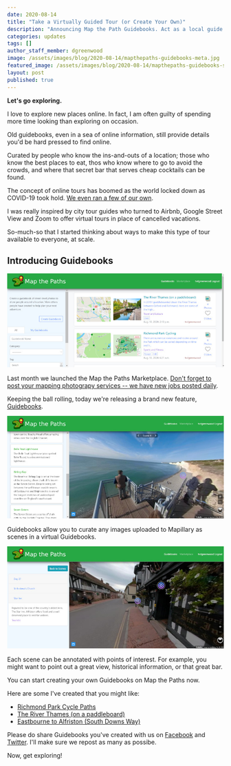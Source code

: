 ```yaml
---
date: 2020-08-14
title: "Take a Virtually Guided Tour (or Create Your Own)"
description: "Announcing Map the Path Guidebooks. Act as a local guide to your favourite places for everyone around the world to enjoy."
categories: updates
tags: []
author_staff_member: dgreenwood
image: /assets/images/blog/2020-08-14/mapthepaths-guidebooks-meta.jpg
featured_image: /assets/images/blog/2020-08-14/mapthepaths-guidebooks-sm.jpg
layout: post
published: true
---
```


**Let's go exploring.**

I love to explore new places online. In fact, I am often guilty of spending more time looking than exploring on occasion.

Old guidebooks, even in a sea of online information, still provide details you'd be hard pressed to find online.

Curated by people who know the ins-and-outs of a location; those who know the best places to eat, thos who know where to go to avoid the crowds, and where that secret bar that serves cheap cocktails can be found.

The concept of online tours has boomed as the world locked down as COVID-19 took hold. [We even ran a few of our own](/blog/2020/virtual-tours-guided-by-local-experts).

I was really inspired by city tour guides who turned to Airbnb, Google Street View and Zoom to offer virtual tours in place of cancelled vacations.

So-much-so that I started thinking about ways to make this type of tour available to everyone, at scale.

## Introducing Guidebooks

<img class="img-fluid" src="/assets/images/blog/2020-08-14/mapthepaths-guidebooks-list.jpg" alt="Guidebook list" title="Guidebook list" />

Last month we launched the Map the Paths Marketplace. [Don't forget to post your mapping photograpy services -- we have new jobs posted daily](/blog/2020/map-the-paths-marketplace).

Keeping the ball rolling, today we're releasing a brand new feature, [Guidebooks](https://www.mapthepaths.com/guidebook).

<img class="img-fluid" src="/assets/images/blog/2020-08-14/mapthepaths-guidebooks-sm.jpg" alt="Guidebook scenes" title="Guidebook scenes" />

Guidebooks allow you to curate any images uploaded to Mapillary as scenes in a virtual Guidebooks.

<img class="img-fluid" src="/assets/images/blog/2020-08-14/mapthepaths-points-of-interest.jpg" alt="Guidebook points of interest" title="Guidebook points of interest" />

Each scene can be annotated with points of interest. For example, you might want to point out a great view, historical information, or that great bar.

You can start creating your own Guidebooks on Map the Paths now.

Here are some I've created that you might like:

* [Richmond Park Cycle Paths](https://www.mapthepaths.com/guidebook/79766177-dffe-46fb-a99e-40799bc69844/detail/)
* [The River Thames (on a paddleboard)](https://www.mapthepaths.com/guidebook/420e3f78-8c6d-4b9e-9c29-0217c8394570/detail/)
* [Eastbourne to Alfriston (South Downs Way)](https://www.mapthepaths.com/guidebook/c49993e8-f75d-435d-9db5-658c6fdccadd/detail/)

Please do share Guidebooks you've created with us on [Facebook](https://www.facebook.com/trekview/) and [Twitter](https://twitter.com/trekview). I'll make sure we repost as many as possibe.

Now, get exploring!